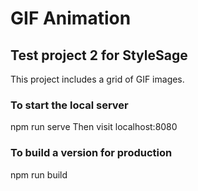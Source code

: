 #    GIF Animation
##   Test project 2 for StyleSage
This project includes a grid of GIF images.

###  To start the local server
npm run serve
Then visit localhost:8080

###  To build a version for production
npm run build
